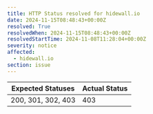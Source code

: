```yaml
---
title: HTTP Status resolved for hidewall.io
date: 2024-11-15T08:48:43+00:00Z
resolved: True
resolvedWhen: 2024-11-15T08:48:43+00:00Z
resolvedStartTime: 2024-11-08T11:28:04+00:00Z
severity: notice
affected:
  - hidewall.io
section: issue
---
```


| Expected Statuses | Actual Status  |
|-------------------|----------------|
| 200, 301, 302, 403 | 403 |
